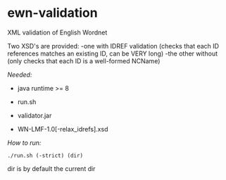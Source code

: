 # ewn-validation
XML validation of English Wordnet

Two XSD's are provided:
-one with IDREF validation (checks that each ID references matches an existing ID, can be VERY long)
-the other without (only checks that each ID is a well-formed NCName)

*Needed:*

* java runtime >= 8

* run.sh

* validator.jar

* WN-LMF-1.0[-relax_idrefs].xsd


*How to run:*

```
./run.sh (-strict) (dir) 
```

dir is by default the current dir
